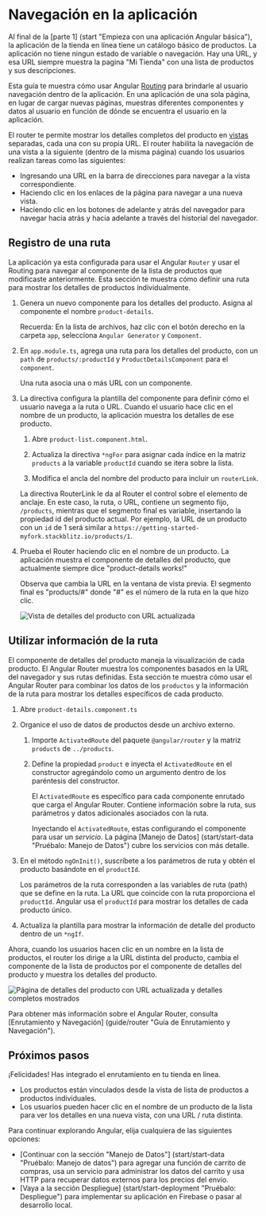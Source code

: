 # Navegación en la aplicación

Al final de la [parte 1] (start "Empieza con una aplicación Angular básica"), la aplicación de la tienda en línea tiene un catálogo básico de productos. La aplicación no tiene ningun estado de variable o navegación. Hay una URL, y esa URL siempre muestra la pagina "Mi Tienda" con una lista de productos y sus descripciones.

Esta guía te muestra cómo usar Angular [Routing](guide/glossary#router "Definición de Router") para brindarle al usuario navegación dentro de la aplicación. En una aplicación de una sola página, en lugar de cargar nuevas páginas, muestras diferentes componentes y datos al usuario en función de dónde se encuentra el usuario en la aplicación.

El router te permite mostrar los detalles completos del producto en [vistas](guide/glossary#view "Definición de vista") separadas, cada una con su propia URL. El router habilita la navegación de una vista a la siguiente (dentro de la misma página) cuando los usuarios realizan tareas como las siguientes:

* Ingresando una URL en la barra de direcciones para navegar a la vista correspondiente.
* Haciendo clic en los enlaces de la página para navegar a una nueva vista.
* Haciendo clic en los botones de adelante y atrás del navegador para navegar hacia atrás y hacia adelante a través del historial del navegador.

## Registro de una ruta

La aplicación ya esta configurada para usar el Angular `Router` y usar el Routing para navegar al componente de la lista de productos que modificaste anteriormente. Esta sección te muestra cómo definir una ruta para mostrar los detalles de productos individualmente.

1. Genera un nuevo componente para los detalles del producto. Asigna al componente el nombre `product-details`.

    Recuerda: En la lista de archivos, haz clic con el botón derecho en la carpeta `app`, selecciona `Angular Generator` y `Component`.
        
2. En `app.module.ts`, agrega una ruta para los detalles del producto, con un `path` de `products/:productId` y `ProductDetailsComponent` para el `component`.

    <code-example header="src/app/app.module.ts" path="getting-started/src/app/app.module.ts" region="product-details-route">
    </code-example>
   
    Una ruta asocia una o más URL con un componente.
    
3. La directiva configura la plantilla del componente para definir cómo el usuario navega a la ruta o URL. Cuando el usuario hace clic en el nombre de un producto, la aplicación muestra los detalles de ese producto.

     1. Abre `product-list.component.html`.

     1. Actualiza la directiva `*ngFor` para asignar cada índice en la matriz `products` a la variable `productId` cuando se itera sobre la lista.

     1. Modifica el ancla del nombre del producto para incluir un `routerLink`.
     
    <code-example header="src/app/product-list/product-list.component.html" path="getting-started/src/app/product-list/product-list.component.html" region="router-link">
    </code-example>
    
      La directiva RouterLink le da al Router el control sobre el elemento de anclaje. En este caso, la ruta, o URL, contiene un segmento fijo, `/products`, mientras que el segmento final es variable, insertando la propiedad id del producto actual. Por ejemplo, la URL de un producto con un `id` de 1 será similar a `https://getting-started-myfork.stackblitz.io/products/1`.
   
4. Prueba el Router haciendo clic en el nombre de un producto. La aplicación muestra el componente de detalles del producto, que actualmente siempre dice "product-details works!"

    Observa que cambia la URL en la ventana de vista previa. El segmento final es "products/#" donde "#" es el número de la ruta en la que hizo clic.

    <div class="lightbox">
      <img src="generated/images/guide/start/product-details-works.png" alt="Vista de detalles del producto con URL actualizada">
    </div>
     
## Utilizar información de la ruta

El componente de detalles del producto maneja la visualización de cada producto. El Angular Router muestra los componentes basados en la URL del navegador y sus rutas definidas. Esta sección te muestra cómo usar el Angular Router para combinar los datos de los `productos` y la información de la ruta para mostrar los detalles específicos de cada producto.

1. Abre `product-details.component.ts`

2. Organice el uso de datos de productos desde un archivo externo.

    1. Importe `ActivatedRoute` del paquete `@angular/router` y la matriz `products` de `../products`.
    
        <code-example header="src/app/product-details/product-details.component.ts" path="getting-started/src/app/product-details/product-details.component.1.ts" region="imports">
        </code-example>

    1. Define la propiedad `product` e inyecta el `ActivatedRoute` en el constructor agregándolo como un argumento dentro de los paréntesis del constructor.
    
        <code-example header="src/app/product-details/product-details.component.ts" path="getting-started/src/app/product-details/product-details.component.1.ts" region="props-methods">
        </code-example>
        
        El `ActivatedRoute` es específico para cada componente enrutado que carga el Angular Router. Contiene información sobre la
        ruta, sus parámetros y datos adicionales asociados con la ruta.

        Inyectando el `ActivatedRoute`, estas configurando el componente para usar un *servicio*. La página [Manejo de Datos] (start/start-data "Pruébalo: Manejo de Datos") cubre los servicios con más detalle.
     
     
3. En el método `ngOnInit()`, suscríbete a los parámetros de ruta y obtén el producto basándote en el `productId`.

    <code-example path="getting-started/src/app/product-details/product-details.component.1.ts" header="src/app/product-details/product-details.component.ts" region="get-product">
    </code-example>
    
    Los parámetros de la ruta corresponden a las variables de ruta (path) que se define en la ruta. La URL que coincide con la ruta proporciona el `productId`. Angular usa el `productId` para mostrar los detalles de cada producto único.
    
4. Actualiza la plantilla para mostrar la información de detalle del producto dentro de un `*ngIf`.

    <code-example header="src/app/product-details/product-details.component.html" path="getting-started/src/app/product-details/product-details.component.html" region="details">
    </code-example>

Ahora, cuando los usuarios hacen clic en un nombre en la lista de productos, el router los dirige a la URL distinta del producto, cambia el componente de la lista de productos por el componente de detalles del producto y muestra los detalles del producto.

<div class="lightbox">
  <img src="generated/images/guide/start/product-details-routed.png" alt="Página de detalles del producto con URL actualizada y detalles completos mostrados">
</div>

<div class="alert is-helpful">

Para obtener más información sobre el Angular Router, consulta [Enrutamiento y Navegación] (guide/router "Guía de Enrutamiento y Navegación").

</div>

## Próximos pasos

¡Felicidades! Has integrado el enrutamiento en tu tienda en linea.

* Los productos están vinculados desde la vista de lista de productos a productos individuales.
* Los usuarios pueden hacer clic en el nombre de un producto de la lista para ver los detalles en una nueva vista, con una URL / ruta distinta.

Para continuar explorando Angular, elija cualquiera de las siguientes opciones:
* [Continuar con la sección "Manejo de Datos"] (start/start-data "Pruébalo: Manejo de datos") para agregar una función de carrito de compras, usa un servicio para administrar los datos del carrito y usa HTTP para recuperar datos externos para los precios del envío.
* [Vaya a la sección Despliegue] (start/start-deployment "Pruébalo: Despliegue") para implementar su aplicación en Firebase o pasar al desarrollo local.
